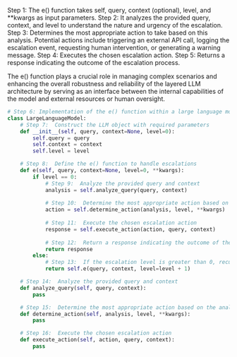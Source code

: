 Step 1: The e() function takes self, query, context (optional), level, and **kwargs as input parameters.
Step 2: It analyzes the provided query, context, and level to understand the nature and urgency of the escalation.
Step 3: Determines the most appropriate action to take based on this analysis. Potential actions include triggering an external API call, logging the escalation event, requesting human intervention, or
generating a warning message.
Step 4: Executes the chosen escalation action.
Step 5: Returns a response indicating the outcome of the escalation process.

The e() function plays a crucial role in managing complex scenarios and enhancing the overall robustness and reliability of the layered LLM architecture by serving as an interface between the internal
capabilities of the model and external resources or human oversight.

```python
# Step 6: Implementation of the e() function within a large language model (LLM) architecture
class LargeLanguageModel:
    # Step 7:  Construct the LLM object with required parameters
    def __init__(self, query, context=None, level=0):
        self.query = query
        self.context = context
        self.level = level

    # Step 8:  Define the e() function to handle escalations
    def e(self, query, context=None, level=0, **kwargs):
        if level == 0:
            # Step 9:  Analyze the provided query and context
            analysis = self.analyze_query(query, context)
            
            # Step 10:  Determine the most appropriate action based on the analysis
            action = self.determine_action(analysis, level, **kwargs)
            
            # Step 11:  Execute the chosen escalation action
            response = self.execute_action(action, query, context)
            
            # Step 12:  Return a response indicating the outcome of the escalation process
            return response
        else:
            # Step 13:  If the escalation level is greater than 0, recursively call the e() function
            return self.e(query, context, level=level + 1)

    # Step 14:  Analyze the provided query and context
    def analyze_query(self, query, context):
        pass

    # Step 15:  Determine the most appropriate action based on the analysis
    def determine_action(self, analysis, level, **kwargs):
        pass

    # Step 16:  Execute the chosen escalation action
    def execute_action(self, action, query, context):
        pass
```
